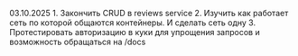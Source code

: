 03.10.2025
    1. Закончить CRUD в reviews service
    2. Изучить как работает сеть по которой общаются контейнеры. И сделать сеть одну
    3. Протестировать авторизацию в куки для упрощения запросов и возможность обращаться на /docs
    